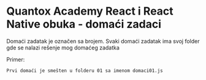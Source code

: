 # Quantox Academy React i React Native obuka - domaći zadaci

Domaći zadatak je označen sa brojem. Svaki domaći zadatak ima svoj folder gde se nalazi rešenje mog domaćeg zadatka

Primer:

```
Prvi domaći je smešten u folderu 01 sa imenom domaci01.js
```